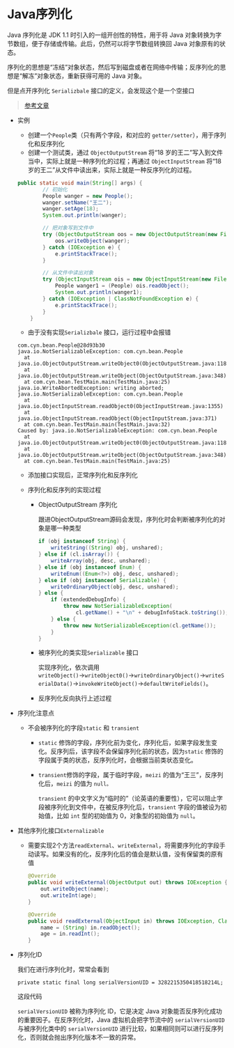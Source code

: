 # Java序列化

Java 序列化是 JDK 1.1 时引入的一组开创性的特性，用于将 Java 对象转换为字节数组，便于存储或传输。此后，仍然可以将字节数组转换回 Java 对象原有的状态。

序列化的思想是“冻结”对象状态，然后写到磁盘或者在网络中传输；反序列化的思想是“解冻”对象状态，重新获得可用的 Java 对象。

但是点开序列化 `Serializbale` 接口的定义，会发现这个是一个空接口

> [参考文章](https://mp.weixin.qq.com/s/qV9Ius76bo7GIKu0S-XZQA)

- 实例

  - 创建一个`People`类（只有两个字段，和对应的 `getter/setter`），用于序列化和反序列化
  - 创建一个测试类，通过 `ObjectOutputStream` 将“18 岁的王二”写入到文件当中，实际上就是一种序列化的过程；再通过 `ObjectInputStream` 将“18 岁的王二”从文件中读出来，实际上就是一种反序列化的过程。

  ```java
  public static void main(String[] args) {
          // 初始化
          People wanger = new People();
          wanger.setName("王二");
          wanger.setAge(18);
          System.out.println(wanger);
  
          // 把对象写到文件中
          try (ObjectOutputStream oos = new ObjectOutputStream(new FileOutputStream("chenmo"));){
              oos.writeObject(wanger);
          } catch (IOException e) {
              e.printStackTrace();
          }
  
          // 从文件中读出对象
          try (ObjectInputStream ois = new ObjectInputStream(new FileInputStream(new File("chenmo")));){
              People wanger1 = (People) ois.readObject();
              System.out.println(wanger1);
          } catch (IOException | ClassNotFoundException e) {
              e.printStackTrace();
          }
      }
  ```

  

  - 由于没有实现`Serializbale` 接口，运行过程中会报错

  ```properties
  com.cyn.bean.People@28d93b30
  java.io.NotSerializableException: com.cyn.bean.People
  	at java.io.ObjectOutputStream.writeObject0(ObjectOutputStream.java:1184)
  	at java.io.ObjectOutputStream.writeObject(ObjectOutputStream.java:348)
  	at com.cyn.bean.TestMain.main(TestMain.java:25)
  java.io.WriteAbortedException: writing aborted; java.io.NotSerializableException: com.cyn.bean.People
  	at java.io.ObjectInputStream.readObject0(ObjectInputStream.java:1355)
  	at java.io.ObjectInputStream.readObject(ObjectInputStream.java:371)
  	at com.cyn.bean.TestMain.main(TestMain.java:32)
  Caused by: java.io.NotSerializableException: com.cyn.bean.People
  	at java.io.ObjectOutputStream.writeObject0(ObjectOutputStream.java:1184)
  	at java.io.ObjectOutputStream.writeObject(ObjectOutputStream.java:348)
  	at com.cyn.bean.TestMain.main(TestMain.java:25)
  
  ```

  - 添加接口实现后，正常序列化和反序列化

  - 序列化和反序列的实现过程

    - ObjectOutputStream 序列化

      跟进ObjectOutputStream源码会发现，序列化时会判断被序列化的对象是哪一种类型

      ```java
      if (obj instanceof String) {
          writeString((String) obj, unshared);
      } else if (cl.isArray()) {
          writeArray(obj, desc, unshared);
      } else if (obj instanceof Enum) {
          writeEnum((Enum<?>) obj, desc, unshared);
      } else if (obj instanceof Serializable) {
          writeOrdinaryObject(obj, desc, unshared);
      } else {
          if (extendedDebugInfo) {
              throw new NotSerializableException(
                  cl.getName() + "\n" + debugInfoStack.toString());
          } else {
              throw new NotSerializableException(cl.getName());
          }
      }
      ```

    - 被序列化的类实现`Serializable` 接口

      实现序列化，依次调用`writeObject()`→`writeObject0()`→`writeOrdinaryObject()`→`writeSerialData()`→`invokeWriteObject()`→`defaultWriteFields()`。

    - 反序列化反向执行上述过程

- 序列化注意点

  - 不会被序列化的字段`static` 和 `transient`

    - `static` 修饰的字段，序列化前为变化，序列化后，如果字段发生变化。反序列后，该字段不会保留序列化前的状态，因为`static` 修饰的字段属于类的状态，反序列化时，会根据当前类状态变化。

    - `transient`修饰的字段，属于临时字段，`meizi` 的值为“王三”，反序列化后，`meizi` 的值为 `null。`

      `transient` 的中文字义为“临时的”（论英语的重要性），它可以阻止字段被序列化到文件中，在被反序列化后，`transient` 字段的值被设为初始值，比如 `int` 型的初始值为 0，对象型的初始值为 `null`。

- 其他序列化接口`Externalizable`

  - 需要实现2个方法`readExternal`、`writeExternal`，将需要序列化的字段手动读写。如果没有的化，反序列化后的值会是默认值，没有保留类的原有值

    ```java
    @Override
    public void writeExternal(ObjectOutput out) throws IOException {
        out.writeObject(name);
        out.writeInt(age);
    }
    
    @Override
    public void readExternal(ObjectInput in) throws IOException, ClassNotFoundException {
        name = (String) in.readObject();
        age = in.readInt();
    }
    ```

- 序列化ID

  我们在进行序列化时，常常会看到

  `private static final long serialVersionUID = 3282215350418518214L;` 

  这段代码

  `serialVersionUID` 被称为序列化 ID，它是决定 Java 对象能否反序列化成功的重要因子。在反序列化时，Java 虚拟机会把字节流中的 `serialVersionUID` 与被序列化类中的 `serialVersionUID` 进行比较，如果相同则可以进行反序列化，否则就会抛出序列化版本不一致的异常。